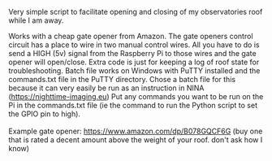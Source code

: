 Very simple script to facilitate opening and closing of my observatories roof while I am away.

Works with a cheap gate opener from Amazon. The gate openers control circuit has a place to wire in two manual control wires.
All you have to do is send a HIGH (5v) signal from the Raspberry Pi to those wires and the gate opener will open/close.
Extra code is just for keeping a log of roof state for troubleshooting. 
Batch file works on Windows with PuTTY installed and the commands.txt file in the PuTTY directory.
Chose a batch file for this because it can very easily be run as an instruction in NINA (https://nighttime-imaging.eu)
Put any commands you want to be run on the Pi in the commands.txt file (ie the command to run the Python script to set the GPIO pin to high). <br><br>
Example gate opener: https://www.amazon.com/dp/B078GQCF6G (buy one that is rated a decent amount above the weight of your roof. don't ask how I know)
